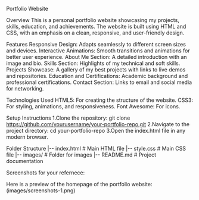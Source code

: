 Portfolio Website

Overview
This is a personal portfolio website showcasing my projects, skills, education, and achievements. The website is built using HTML and CSS, with an emphasis on a clean, responsive, and user-friendly design.

Features
Responsive Design: Adapts seamlessly to different screen sizes and devices.
Interactive Animations: Smooth transitions and animations for better user experience.
About Me Section: A detailed introduction with an image and bio.
Skills Section: Highlights of my technical and soft skills.
Projects Showcase: A gallery of my best projects with links to live demos and repositories.
Education and Certifications: Academic background and professional certifications.
Contact Section: Links to email and social media for networking.

Technologies Used
HTML5: For creating the structure of the website.
CSS3: For styling, animations, and responsiveness.
Font Awesome: For icons.

Setup Instructions
1.Clone the repository:
git clone https://github.com/yourusername/your-portfolio-repo.git
2.Navigate to the project directory:
cd your-portfolio-repo
3.Open the index.html file in any modern browser.

Folder Structure
|-- index.html       # Main HTML file
|-- style.css        # Main CSS file
|-- images/          # Folder for images
|-- README.md        # Project documentation

Screenshots for your refernece:

Here is a preview of the homepage of the portfolio website:(images/screenshots-1.png)
